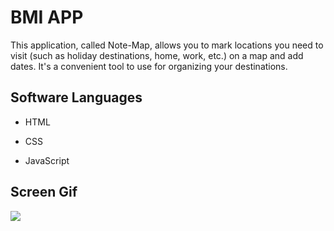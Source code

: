 <h1>BMI APP</h1>

This application, called Note-Map, allows you to mark locations you need to visit (such as holiday destinations, home, work, etc.) on a map and add dates. It's a convenient tool to use for organizing your destinations.

<h2> Software Languages </h2>

- HTML

- CSS

- JavaScript

<h2> Screen Gif </h2>

![](map-g.gif)